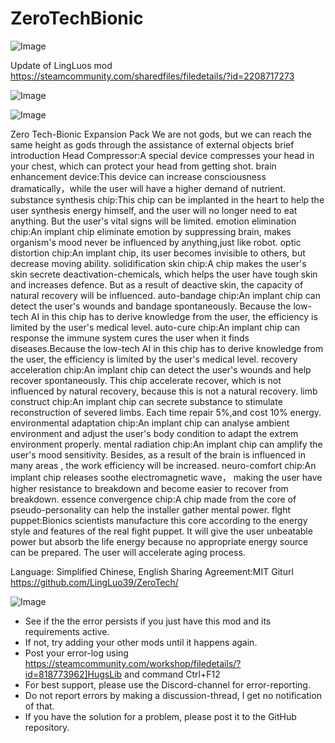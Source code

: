 # ZeroTechBionic

![Image](https://i.imgur.com/buuPQel.png)

Update of LingLuos mod
https://steamcommunity.com/sharedfiles/filedetails/?id=2208717273

![Image](https://i.imgur.com/pufA0kM.png)

	
![Image](https://i.imgur.com/Z4GOv8H.png)

Zero Tech-Bionic Expansion Pack
We are not gods, but we can reach the same height as gods through the assistance of external objects
brief introduction
	Head Compressor:A special device compresses your head in your chest, which can protect your head from getting shot.
	brain enhancement device:This device can increase  consciousness dramatically，while the user will have a higher demand of nutrient.
	substance synthesis chip:This chip can be implanted in the heart to help the user synthesis energy himself, and the user will no longer need to eat anything. But the user's vital signs will be limited.
	emotion elimination chip:An implant chip eliminate emotion by suppressing brain, makes organism's mood never be influenced by anything,just like robot.
	optic distortion chip:An implant chip, its user becomes invisible to others, but decrease moving ability.
	solidification skin chip:A chip makes the user's skin secrete deactivation-chemicals, which helps the user have tough skin and increases defence. But as a result of deactive skin, the capacity of natural recovery will be influenced.
	auto-bandage chip:An implant chip can detect the user's wounds and bandage spontaneously. Because the low-tech AI in this chip has to derive knowledge from the user, the efficiency is limited by the user's medical level.
	auto-cure chip:An implant chip can response the immune system cures the user when it finds diseases.Because the low-tech AI in this chip has to derive knowledge from the user, the efficiency is limited by the user's medical level.
	recovery acceleration chip:An implant chip can detect the user's wounds and help recover spontaneously. This chip accelerate recover, which is not influenced by natural recovery, because this is not a natural recovery.
	limb construct chip:An implant chip can secrete substance to stimulate reconstruction of severed limbs. Each time repair 5%,and cost 10% energy.
	environmental adaptation chip:An implant chip can analyse ambient environment and adjust the user's body condition to adapt the extrem environment properly.
	mental radiation chip:An implant chip can amplify the user's mood sensitivity. Besides, as a result of the brain is influenced in many areas , the work efficiency will be increased.
	neuro-comfort chip:An implant chip releases soothe electromagnetic wave， making the user have higher resistance to breakdown and become easier to recover from breakdown.
	essence convergence chip:A chip made from the core of pseudo-personality can help the installer gather mental power.
	flght puppet:Bionics scientists manufacture this core according to the energy style and features of the real fight puppet. It will give the user unbeatable power but absorb the life energy because no appropriate energy source can be prepared. The user will accelerate aging process.
	

Language: Simplified Chinese, English
Sharing Agreement:MIT
Giturl https://github.com/LingLuo39/ZeroTech/

![Image](https://i.imgur.com/PwoNOj4.png)



-  See if the the error persists if you just have this mod and its requirements active.
-  If not, try adding your other mods until it happens again.
-  Post your error-log using https://steamcommunity.com/workshop/filedetails/?id=818773962]HugsLib and command Ctrl+F12
-  For best support, please use the Discord-channel for error-reporting.
-  Do not report errors by making a discussion-thread, I get no notification of that.
-  If you have the solution for a problem, please post it to the GitHub repository.


